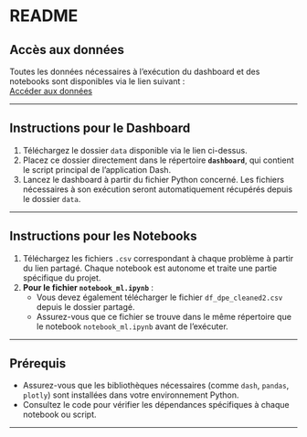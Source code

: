 # README

## Accès aux données
Toutes les données nécessaires à l’exécution du dashboard et des notebooks sont disponibles via le lien suivant :  
[Accéder aux données](https://drive.google.com/drive/folders/1C1Um9CW60VjQDgE593Kn3dozrtGpAYY7?usp=drive_link)

---

## Instructions pour le Dashboard
1. Téléchargez le dossier `data` disponible via le lien ci-dessus.
2. Placez ce dossier directement dans le répertoire **`dashboard`**, qui contient le script principal de l’application Dash.
3. Lancez le dashboard à partir du fichier Python concerné. Les fichiers nécessaires à son exécution seront automatiquement récupérés depuis le dossier `data`.

---

## Instructions pour les Notebooks
1. Téléchargez les fichiers `.csv` correspondant à chaque problème à partir du lien partagé. Chaque notebook est autonome et traite une partie spécifique du projet.
2. **Pour le fichier `notebook_ml.ipynb`** :
   - Vous devez également télécharger le fichier `df_dpe_cleaned2.csv` depuis le dossier partagé.
   - Assurez-vous que ce fichier se trouve dans le même répertoire que le notebook `notebook_ml.ipynb` avant de l’exécuter.

---


## Prérequis
- Assurez-vous que les bibliothèques nécessaires (comme `dash`, `pandas`, `plotly`) sont installées dans votre environnement Python.
- Consultez le code pour vérifier les dépendances spécifiques à chaque notebook ou script.

---



